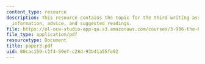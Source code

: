 ```yaml
---
content_type: resource
description: This resource contains the topic for the third writing assignment, background
  information, advice, and suggested readings.
file: https://ol-ocw-studio-app-qa.s3.amazonaws.com/courses/3-986-the-human-past-introduction-to-archaeology-fall-2006/80cac159c1f459efc28d93b41a55fe92_paper3.pdf
file_type: application/pdf
resourcetype: Document
title: paper3.pdf
uid: 80cac159-c1f4-59ef-c28d-93b41a55fe92
---
```

